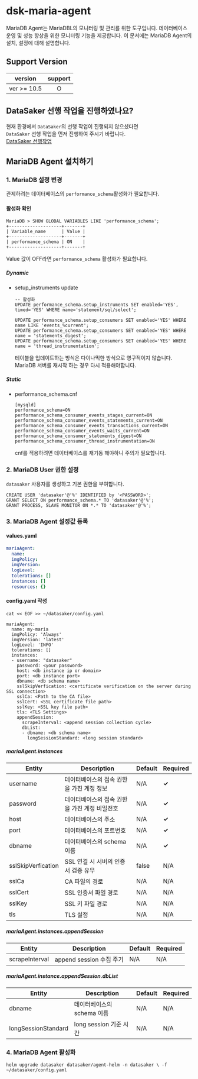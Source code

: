 # dsk-maria-agent

MariaDB Agent는 MariaDBL의 모니터링 및 관리를 위한 도구입니다.
데이터베이스 운영 및 성능 향상을 위한 모니터링 기능을 제공합니다.
이 문서에는 MariaDB Agent의 설치, 설정에 대해 설명합니다.

## Support Version
| version | support |
|---------|:-------:|
| ver >= 10.5 | O |

## DataSaker 선행 작업을 진행하였나요?
현재 환경에서 `DataSaker`의 선행 작업이 진행되지 않으셨다면 \
`DataSaker` 선행 작업을 먼저 진행하여 주시기 바랍니다. \
[DataSaker 선행작업](README.md)

## MariaDB Agent 설치하기
### 1. MariaDB 설정 변경
관제하려는 데이터베이스의 `performance_schema`활성화가 필요합니다.
#### 활성화 확인
```shell
MariaDB > SHOW GLOBAL VARIABLES LIKE 'performance_schema';
+--------------------+-------+
| Variable_name      | Value |
+--------------------+-------+
| performance_schema | ON    |
+--------------------+-------+
```
Value 값이 OFF라면 `performance_schema` 활성화가 필요합니다.

##### Dynamic
* setup_instruments update
	```shell
	-- 활성화
	UPDATE performance_schema.setup_instruments SET enabled='YES', timed='YES' WHERE name='statement/sql/select';

	UPDATE performance_schema.setup_consumers SET enabled='YES' WHERE name LIKE 'events_%current';
	UPDATE performance_schema.setup_consumers SET enabled='YES' WHERE name = 'statements_digest';
	UPDATE performance_schema.setup_consumers SET enabled='YES' WHERE name = 'thread_instrumentation';
	```
	테이블을 업데이트하는 방식은 다이나믹한 방식으로 영구적이지 않습니다.\
	MariaDB 서버를 재시작 하는 경우 다시 적용해야합니다.

##### Static
* performance_schema.cnf
	```
	[mysqld]
	performance_schema=ON
	performance_schema_consumer_events_stages_current=ON
	performance_schema_consumer_events_statements_current=ON
	performance_schema_consumer_events_transactions_current=ON
	performance_schema_consumer_events_waits_current=ON
	performance_schema_consumer_statements_digest=ON
	performance_schema_consumer_thread_instrumentation=ON
	```
	cnf를 적용하려면 데이터베이스를 재기동 해야하니 주의가 필요합니다.

### 2. MariaDB User 권한 설정
`datasaker` 사용자를 생성하고 기본 권한을 부여합니다.
```shell
CREATE USER 'datasaker'@'%' IDENTIFIED by '<PASSWORD>';
GRANT SELECT ON performance_schema.* TO 'datasaker'@'%';
GRANT PROCESS, SLAVE MONITOR ON *.* TO 'datasaker'@'%';
```

### 3. MariaDB Agent 설정값 등록
#### values.yaml
```yaml
mariaAgent:
  name:
  imgPolicy:
  imgVersion:
  logLevel:
  tolerations: []
  instances: []
  resources: {}
```
#### config.yaml 작성
```shell
cat << EOF >> ~/datasaker/config.yaml

mariaAgent:
  name: my-maria
  imgPolicy: 'Always'
  imgVersion: 'latest'
  logLevel: 'INFO'
  tolerations: []
  instances:
  - username: "datasaker"
    password: <your password>
    host: <db instance ip or domain>
    port: <db instance port>
    dbname: <db schema name>
    sslSkipVerfication: <certificate verification on the server during SSL connection>
    sslCa: <Path to the CA file>
    sslCert: <SSL certificate file path>
    sslKey: <SSL key file path>
    tls: <TLS Settings>
    appendSession:
      scrapeInterval: <append session collection cycle>
      dbList:
      - dbname: <db schema name>
        longSessionStandard: <long session standard>
```
##### **mariaAgent.instances**
| **Entity** | **Description** | **Default** | **Required** |
|------------|-----------------|-------------|--------------|
| username | 데이터베이스의 접속 권한을 가진 계정 정보 | N/A | **✓** |
| password | 데이터베이스의 접속 권한을 가진 계정 비밀전호 | N/A | **✓** |
| host | 데이터베이스의 주소 | N/A | **✓** |
| port | 데이터베이스의 포트번호 | N/A | **✓** |
| dbname | 데이터베이스의 schema 이름 | N/A | **✓** |
| sslSkipVerfication | SSL 연결 시 서버의 인증서 검증 유무 | false | N/A |
| sslCa | CA 파일의 경로 | N/A | N/A |
| sslCert | SSL 인증서 파일 경로 | N/A | N/A |
| sslKey | SSL 키 파일 경로 | N/A | N/A |
| tls | TLS 설정 | N/A | N/A |

##### mariaAgent.instances.appendSession
| **Entity** | **Description** | **Default** | **Required** |
|------------|-----------------|-------------|--------------|
| scrapeInterval | append session 수집 주기 | N/A | N/A |

##### mariaAgent.instance.appendSession.dbList
| **Entity** | **Description** | **Default** | **Required** |
|------------|-----------------|-------------|--------------|
| dbname | 데이터베이스의 schema 이름 | N/A | N/A |
| longSessionStandard | long session 기준 시간 | N/A | N/A |

### 4. MariaDB Agent 활성화
```
helm upgrade datasaker datasaker/agent-helm -n datasaker \ -f ~/datasaker/config.yaml
```